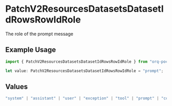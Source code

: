 # PatchV2ResourcesDatasetsDatasetIdRowsRowIdRole

The role of the prompt message

## Example Usage

```typescript
import { PatchV2ResourcesDatasetsDatasetIdRowsRowIdRole } from "orq-poc-typescript/models/operations";

let value: PatchV2ResourcesDatasetsDatasetIdRowsRowIdRole = "prompt";
```

## Values

```typescript
"system" | "assistant" | "user" | "exception" | "tool" | "prompt" | "correction" | "expected_output"
```
